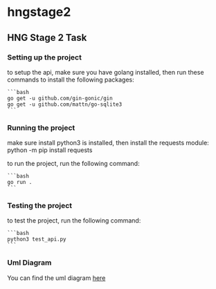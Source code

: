# hngstage2

## HNG Stage 2 Task

### Setting up the project

to setup the api, make sure you have golang installed, then run these commands to install the following packages:
    
    ```bash
    go get -u github.com/gin-gonic/gin
    go get -u github.com/mattn/go-sqlite3
    ```

### Running the project

make sure install python3 is installed, then install the requests module: python -m pip install requests

to run the project, run the following command:

    ```bash
    go run .
    ```

### Testing the project

to test the project, run the following command:

    ```bash
    python3 test_api.py
    ```

### Uml Diagram

You can find the uml diagram [here](https://github.com)
